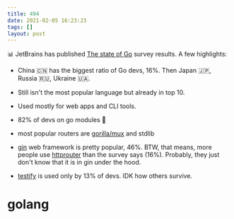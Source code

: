 ```yaml
---
title: 494
date: 2021-02-05 16:23:23
tags: []
layout: post
---
```


📊 JetBrains has published [The state of Go](https://blog.jetbrains.com/go/2021/02/03/the-state-of-go/) survey results. A few highlights:

+ China 🇨🇳 has the biggest ratio of Go devs, 16%. Then Japan 🇯🇵, Russia 🇷🇺, Ukraine 🇺🇦.

+ Still isn't the most popular language but already in top 10.

+ Used mostly for web apps and CLI tools.

+ 82% of devs on go modules 🎉

+ most popular routers are [gorilla/mux](https://github.com/gorilla/mux) and stdlib

+ [gin](https://github.com/gin-gonic/gin) web framework is pretty popular, 46%. BTW, that means, more people use [httprouter](https://github.com/julienschmidt/httprouter) than the survey says (16%). Probably, they just don't know that it is in gin under the hood.

+ [testify](https://github.com/stretchr/testify) is used only by 13% of devs. IDK how others survive.

# golang
